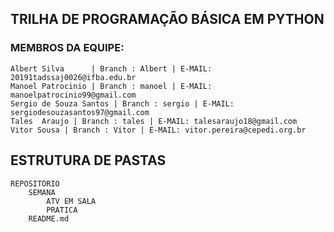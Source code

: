 ## TRILHA DE PROGRAMAÇÃO BÁSICA EM PYTHON

### MEMBROS DA EQUIPE:
    Albert Silva      | Branch : Albert | E-MAIL: 20191tadssaj0026@ifba.edu.br
    Manoel Patrocinio | Branch : manoel | E-MAIL: manoelpatrocinio99@gmail.com
    Sergio de Souza Santos | Branch : sergio | E-MAIL: sergiodesouzasantos97@gmail.com
    Tales  Araujo | Branch : tales | E-MAIL: talesaraujo18@gmail.com
    Vitor Sousa | Branch : Vitor | E-MAIL: vitor.pereira@cepedi.org.br

## ESTRUTURA DE PASTAS
    REPOSITÓRIO
        SEMANA
            ATV EM SALA
            PRATICA
        README.md

